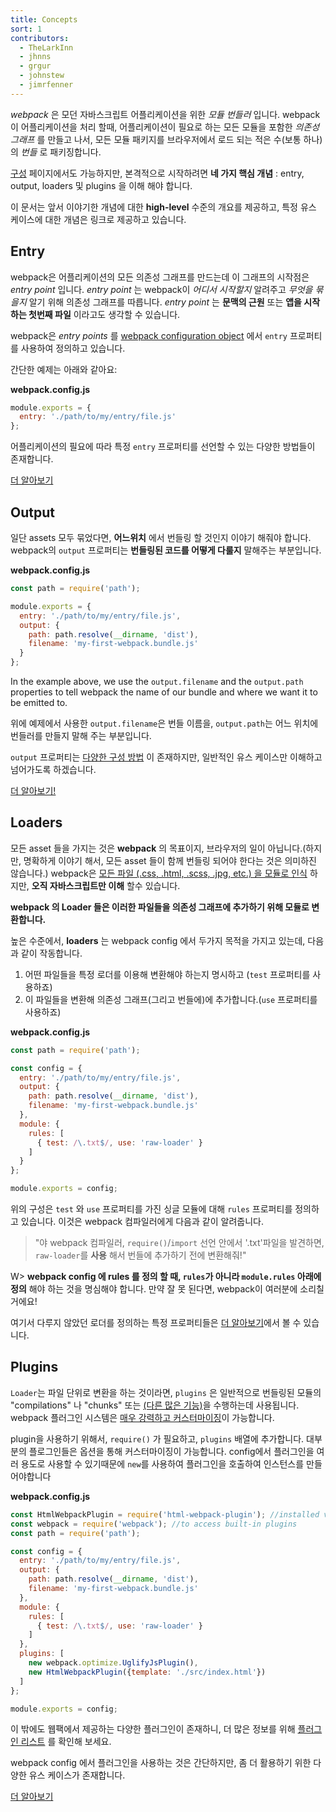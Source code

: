 ```yaml
---
title: Concepts
sort: 1
contributors:
  - TheLarkInn
  - jhnns
  - grgur
  - johnstew
  - jimrfenner
---
```


*webpack* 은 모던 자바스크립트 어플리케이션을 위한 _모듈 번들러_ 입니다. webpack이 어플리케이션을 처리 할때, 어플리케이션이 필요로 하는 모든 모듈을 포함한 _의존성 그래프_ 를 만들고 나서, 모든 모듈 패키지를 브라우저에서 로드 되는 적은 수(보통 하나)의 _번들_ 로 패키징합니다.

[구성](/configuration) 페이지에서도 가능하지만, 본격적으로 시작하려면 **네 가지 핵심 개념** : entry, output, loaders 및 plugins 을 이해 해야 합니다.

이 문서는 앞서 이야기한 개념에 대한 **high-level** 수준의 개요를 제공하고, 특정 유스 케이스에 대한 개념은 링크로 제공하고 있습니다.

## Entry

webpack은 어플리케이션의 모든 의존성 그래프를 만드는데 이 그래프의 시작점은 _entry point_ 입니다. _entry point_ 는 webpack이 _어디서 시작할지_ 알려주고  _무엇을 묶을지_ 알기 위해 의존성 그래프를 따릅니다. _entry point_ 는 **문맥의 근원** 또는 **앱을 시작하는 첫번째 파일** 이라고도 생각할 수 있습니다.

webpack은 _entry points_ 를 [webpack configuration object](/configuration) 에서 `entry` 프로퍼티를 사용하여 정의하고 있습니다.

간단한 예제는 아래와 같아요:

**webpack.config.js**

```javascript
module.exports = {
  entry: './path/to/my/entry/file.js'
};
```

어플리케이션의 필요에 따라 특정 `entry` 프로퍼티를 선언할 수 있는 다양한 방법들이 존재합니다.

[더 알아보기](/concepts/entry-points)


## Output

일단 assets 모두 묶었다면, **어느위치** 에서 번들링 할 것인지 이야기 해줘야 합니다. webpack의 `output` 프로퍼티는 **번들링된 코드를 어떻게 다룰지** 말해주는 부분입니다.

**webpack.config.js**

```javascript
const path = require('path');

module.exports = {
  entry: './path/to/my/entry/file.js',
  output: {
    path: path.resolve(__dirname, 'dist'),
    filename: 'my-first-webpack.bundle.js'
  }
};
```

In the example above, we use the `output.filename` and the `output.path` properties to tell webpack the name of our bundle and where we want it to be emitted to.

위에 예제에서 사용한 `output.filename`은 번들 이름을, `output.path`는 어느 위치에 번들러를 만들지 말해 주는 부분입니다.

`output` 프로퍼티는 [다양한 구성 방법](/configuration/output) 이 존재하지만, 일반적인 유스 케이스만 이해하고 넘어가도록 하겠습니다.

[더 알아보기!](/concepts/output)


## Loaders

모든 asset 들을 가지는 것은 **webpack** 의 목표이지, 브라우저의 일이 아닙니다.(하지만, 명확하게 이야기 해서, 모든 asset 들이 함께 번들링 되어야 한다는 것은 의미하진 않습니다.) webpack은 [모든 파일 (.css, .html, .scss, .jpg, etc.) 을 모듈로 인식](/concepts/modules) 하지만, **오직 자바스크립트만 이해** 할수 있습니다.

**webpack 의 Loader 들은 이러한 파일들을 의존성 그래프에 추가하기 위해 모듈로 변환합니다.**

높은 수준에서, **loaders** 는 webpack config 에서 두가지 목적을 가지고 있는데, 다음과 같이 작동합니다.

1. 어떤 파일들을 특정 로더를 이용해 변환해야 하는지 명시하고 (`test` 프로퍼티를 사용하죠)
2. 이 파일들을 변환해 의존성 그래프(그리고 번들에)에 추가합니다.(`use` 프로퍼티를 사용하죠)

**webpack.config.js**

```javascript
const path = require('path');

const config = {
  entry: './path/to/my/entry/file.js',
  output: {
    path: path.resolve(__dirname, 'dist'),
    filename: 'my-first-webpack.bundle.js'
  },
  module: {
    rules: [
      { test: /\.txt$/, use: 'raw-loader' }
    ]
  }
};

module.exports = config;
```

위의 구성은 `test` 와 `use` 프로퍼티를 가진 싱글 모듈에 대해 `rules` 프로퍼티를 정의하고 있습니다. 이것은 webpack 컴파일러에게 다음과 같이 알려줍니다.

> "야 webpack 컴파일러, `require()`/`import` 선언 안에서 '.txt'파일을 발견하면, `raw-loader`를 **사용** 해서 번들에 추가하기 전에 변환해줘!"

W> **webpack config 에 rules 를 정의 할 때, `rules`가 아니라 `module.rules` 아래에 정의** 해야 하는 것을 명심해야 합니다. 만약 잘 못 된다면, webpack이 여러분에 소리칠 거에요!

여기서 다루지 않았던 로더를 정의하는 특정 프로퍼티들은 [더 알아보기](/concepts/loaders)에서 볼 수 있습니다.


## Plugins


`Loader`는 파일 단위로 변환을 하는 것이라면, `plugins` 은 일반적으로 번들링된 모듈의 "compilations" 나 "chunks" 또는 [(다른 많은 기능)](/concepts/plugins)을 수행하는데 사용됩니다. webpack 플러그인 시스템은 [매우 강력하고 커스터마이징](/api/plugins)이 가능합니다.

plugin을 사용하기 위해서, `require()` 가 필요하고, `plugins` 배열에 추가합니다. 대부분의 플로그인들은 옵션을 통해 커스터마이징이 가능합니다. config에서 플러그인을 여러 용도로 사용할 수 있기때문에 `new`를 사용하여 플러그인을 호출하여 인스턴스를 만들어야합니다

**webpack.config.js**

```javascript
const HtmlWebpackPlugin = require('html-webpack-plugin'); //installed via npm
const webpack = require('webpack'); //to access built-in plugins
const path = require('path');

const config = {
  entry: './path/to/my/entry/file.js',
  output: {
    path: path.resolve(__dirname, 'dist'),
    filename: 'my-first-webpack.bundle.js'
  },
  module: {
    rules: [
      { test: /\.txt$/, use: 'raw-loader' }
    ]
  },
  plugins: [
    new webpack.optimize.UglifyJsPlugin(),
    new HtmlWebpackPlugin({template: './src/index.html'})
  ]
};

module.exports = config;
```

이 밖에도 웹팩에서 제공하는 다양한 플러그인이 존재하니, 더 많은 정보를 위해 [플러그인 리스트](/plugins) 를 확인해 보세요.

webpack config 에서 플러그인을 사용하는 것은 간단하지만, 좀 더 활용하기 위한 다양한 유스 케이스가 존재합니다.

[더 알아보기](/concepts/plugins)
